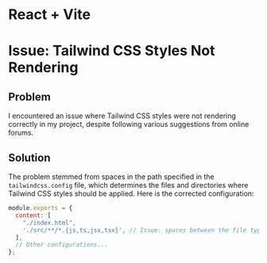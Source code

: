 # React + Vite

# Issue: Tailwind CSS Styles Not Rendering

## Problem

I encountered an issue where Tailwind CSS styles were not rendering correctly in my project, despite following various suggestions from online forums.

## Solution

The problem stemmed from spaces in the path specified in the `tailwindcss.config` file, which determines the files and directories where Tailwind CSS styles should be applied. Here is the corrected configuration:

```javascript
module.exports = {
  content: [
    "./index.html",
    './src/**/*.{js,ts,jsx,tsx}', // Issue: spaces between the file types
  ],
  // Other configurations...
};

